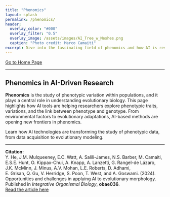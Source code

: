```yaml
---
title: "Phenomics"
layout: splash
permalink: /phenomics/
header:
  overlay_color: "#000"
  overlay_filter: "0.5"
  overlay_image: /assets/images/AI_Tree_w_Meshes.png
  caption: "Photo credit: Marco Camaiti"
excerpt: Dive into the fascinating field of phenomics and how AI is revolutionizing phenotypic research.
---
```


[Go to Home Page](/home/)

---

## Phenomics in AI-Driven Research

**Phenomics** is the study of phenotypic variation within populations, and it plays a central role in understanding evolutionary biology. This page highlights how AI tools are helping researchers explore phenotypic traits, variations, and the link between phenotype and genotype. From environmental factors to evolutionary adaptations, AI-based methods are opening new frontiers in phenomics.

Learn how AI technologies are transforming the study of phenotypic data, from data acquisition to evolutionary modeling.

---

**Citation:**  
Y. He, J.M. Mulqueeney, E.C. Watt, A. Salili-James, N.S. Barber, M. Camaiti,  
E.S.E. Hunt, O. Kippax-Chui, A. Knapp, A. Lanzetti, G. Rangel-de Lázaro,  
J.K. McMinn, J. Minus, A.V. Mohan, L.E. Roberts, D. Adhami,  
E. Grisan, Q. Gu, V. Herridge, S. Poon, T. West, and A. Goswami. (2024).  
Opportunities and challenges in applying AI to evolutionary morphology.  
Published in _Integrative Organismal Biology_, **obae036**.  
[Read the article here](https://academic.oup.com/iob/article/6/1/obae036/7769702)
